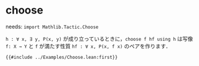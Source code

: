 # choose

needs: `import Mathlib.Tactic.Choose`

`h : ∀ x, ∃ y, P(x, y)` が成り立っているときに，`choose f hf using h` は写像 `f: X → Y` と `f` が満たす性質 `hf : ∀ x, P(x, f x)` のペアを作ります．

```lean
{{#include ../Examples/Choose.lean:first}}
```